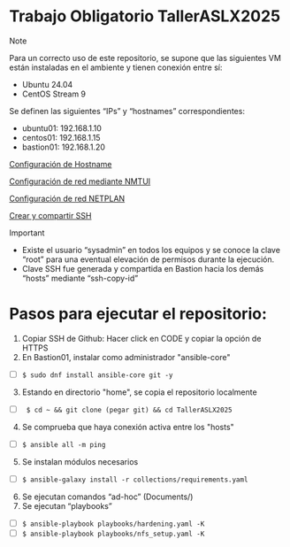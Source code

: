 # Trabajo Obligatorio TallerASLX2025

> [!NOTE]
> Para un correcto uso de este repositorio, se supone que las siguientes VM están instaladas en el ambiente y tienen conexión entre sí:
-	Ubuntu 24.04 
-	CentOS Stream 9

Se definen las siguientes “IPs” y “hostnames” correspondientes:
 - ubuntu01: 192.168.1.10
 - centos01: 192.168.1.15
 - bastion01: 192.168.1.20

[Configuración de Hostname](https://www.redhat.com/en/blog/configure-hostname-linux)

[Configuración de red mediante NMTUI](https://docs.redhat.com/en/documentation/red_hat_enterprise_linux/7/html/networking_guide/sec-configuring_ip_networking_with_nmtui)

[Configuración de red NETPLAN](https://netplan.io/)

[Crear y compartir SSH](https://www.redhat.com/en/blog/configure-ssh-keygen)


> [!IMPORTANT]
> - Existe el usuario “sysadmin” en todos los equipos y se conoce la clave “root” para una eventual elevación de permisos durante la ejecución. 
> - Clave SSH fue generada y compartida en Bastion hacia los demás “hosts” mediante “ssh-copy-id”


# Pasos para ejecutar el repositorio:
1.	Copiar SSH de Github: Hacer click en CODE y copiar la opción de HTTPS
2.	En Bastion01, instalar como administrador "ansible-core"
  - [ ] `$ sudo dnf install ansible-core git -y`
3.	Estando en directorio "home", se copia el repositorio localmente
  - [ ]  ` $ cd ~ && git clone (pegar git) && cd TallerASLX2025`
4.	Se comprueba que haya conexión activa entre los "hosts"
  - [ ] `$ ansible all -m ping`
5.	Se instalan módulos necesarios
  - [ ] `$ ansible-galaxy install -r collections/requirements.yaml`
6.	Se ejecutan comandos “ad-hoc” (Documents/)
7.	Se ejecutan “playbooks”
  - [ ] `$ ansible-playbook playbooks/hardening.yaml -K`
  - [ ] `$ ansible-playbook playbooks/nfs_setup.yaml -K`
